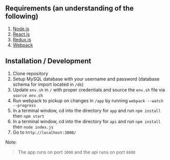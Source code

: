 ## Requirements (an understanding of the following)
1. [Node.js](https://nodejs.org/)
2. [React.js](https://facebook.github.io/react/)
3. [Redux.js](http://redux.js.org/)
4. [Webpack](https://webpack.github.io/)

## Installation / Development
1. Clone repository
2. Setup MySQL database with your username and password (database schema for import located in `/db`)
3. Update `env.sh` in `/` with proper credentials and source the `env.sh` file via `source env.sh`
4. Run webpack to pickup on changes in `/app` by running `webpack --watch --progress`
5. In a terminal window, cd into the directory for `app` and run `npm install` then `npm start`
6. In a terminal window, cd into the directory for `api` and run `npm install` then `node index.js`
7. Go to `http://localhost:3000/`

Note:
> The app runs on port `3000` and the api runs on port `8000`
